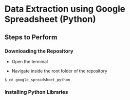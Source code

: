 # Data Extraction using Google Spreadsheet (Python)

## Steps to Perform

### Downloading the Repository

* Open the terminal

* Navigate inside the root folder of the repository

`$ cd google_spreadsheet_python`

### Installing Python Libraries
